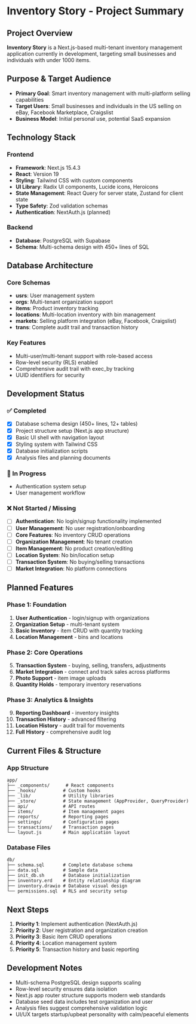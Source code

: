 # Inventory Story - Project Summary

## Project Overview
**Inventory Story** is a Next.js-based multi-tenant inventory management application currently in development, targeting small businesses and individuals with under 1000 items.

## Purpose & Target Audience
- **Primary Goal**: Smart inventory management with multi-platform selling capabilities
- **Target Users**: Small businesses and individuals in the US selling on eBay, Facebook Marketplace, Craigslist
- **Business Model**: Initial personal use, potential SaaS expansion

## Technology Stack

### Frontend
- **Framework**: Next.js 15.4.3
- **React**: Version 19
- **Styling**: Tailwind CSS with custom components
- **UI Library**: Radix UI components, Lucide icons, Heroicons
- **State Management**: React Query for server state, Zustand for client state
- **Type Safety**: Zod validation schemas
- **Authentication**: NextAuth.js (planned)

### Backend
- **Database**: PostgreSQL with Supabase
- **Schema**: Multi-schema design with 450+ lines of SQL

## Database Architecture

### Core Schemas
- **usrs**: User management system
- **orgs**: Multi-tenant organization support
- **items**: Product inventory tracking
- **locations**: Multi-location inventory with bin management
- **markets**: Selling platform integration (eBay, Facebook, Craigslist)
- **trans**: Complete audit trail and transaction history

### Key Features
- Multi-user/multi-tenant support with role-based access
- Row-level security (RLS) enabled
- Comprehensive audit trail with exec_by tracking
- UUID identifiers for security

## Development Status

### ✅ Completed
- [x] Database schema design (450+ lines, 12+ tables)
- [x] Project structure setup (Next.js app structure)
- [x] Basic UI shell with navigation layout
- [x] Styling system with Tailwind CSS
- [x] Database initialization scripts
- [x] Analysis files and planning documents

### 🔄 In Progress
- Authentication system setup
- User management workflow

### ❌ Not Started / Missing
- [ ] **Authentication**: No login/signup functionality implemented
- [ ] **User Management**: No user registration/onboarding
- [ ] **Core Features**: No inventory CRUD operations
- [ ] **Organization Management**: No tenant creation
- [ ] **Item Management**: No product creation/editing
- [ ] **Location System**: No bin/location setup
- [ ] **Transaction System**: No buying/selling transactions
- [ ] **Market Integration**: No platform connections

## Planned Features

### Phase 1: Foundation
1. **User Authentication** - login/signup with organizations
2. **Organization Setup** - multi-tenant system
3. **Basic Inventory** - item CRUD with quantity tracking
4. **Location Management** - bins and locations

### Phase 2: Core Operations
5. **Transaction System** - buying, selling, transfers, adjustments
6. **Market Integration** - connect and track sales across platforms
7. **Photo Support** - item image uploads
8. **Quantity Holds** - temporary inventory reservations

### Phase 3: Analytics & Insights
9. **Reporting Dashboard** - inventory insights
10. **Transaction History** - advanced filtering
11. **Location History** - audit trail for movements
12. **Full History** - comprehensive audit log

## Current Files & Structure

### App Structure
```
app/
├── _components/      # React components
├── _hooks/          # Custom hooks
├── _lib/            # Utility libraries
├── _store/          # State management (AppProvider, QueryProvider)
├── api/             # API routes
├── items/           # Item management pages
├── reports/         # Reporting pages
├── settings/        # Configuration pages
├── transactions/    # Transaction pages
└── layout.js        # Main application layout
```

### Database Files
```
db/
├── schema.sql       # Complete database schema
├── data.sql         # Sample data
├── init_db.sh       # Database initialization
├── inventory.erd    # Entity relationship diagram
├── inventory.drawio # Database visual design
└── permissions.sql  # RLS and security setup
```

## Next Steps
1. **Priority 1**: Implement authentication (NextAuth.js)
2. **Priority 2**: User registration and organization creation
3. **Priority 3**: Basic item CRUD operations
4. **Priority 4**: Location management system
5. **Priority 5**: Transaction history and basic reporting

## Development Notes
- Multi-schema PostgreSQL design supports scaling
- Row-level security ensures data isolation
- Next.js app router structure supports modern web standards
- Database seed data includes test organization and user
- Analysis files suggest comprehensive validation logic
- UI/UX targets startup/upbeat personality with calm/peaceful elements
